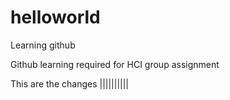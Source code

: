 # helloworld
Learning github

Github learning required for HCI group assignment

This are the changes ||||||||||

